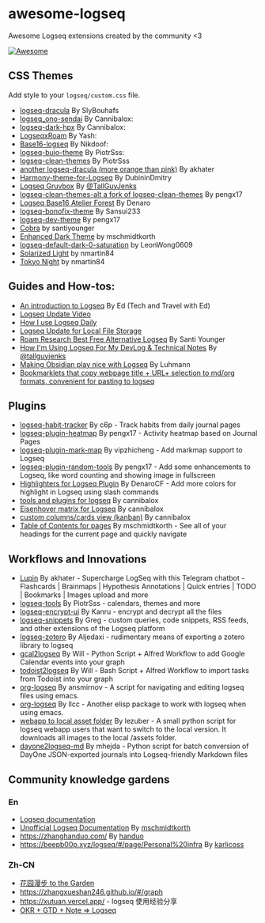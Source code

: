 # awesome-logseq

Awesome Logseq extensions created by the community &lt;3

[![Awesome](https://awesome.re/badge.svg)](https://awesome.re)

## CSS Themes

Add style to your `logseq/custom.css` file.

- [logseq-dracula](https://github.com/SlyBouhafs/logseq-dracula) By SlyBouhafs
- [logseq_ono-sendai](https://github.com/cannibalox/logseq_ono-sendai) By Cannibalox:
- [logseq-dark-hpx](https://github.com/cannibalox/logseq-dark-hpx) By Cannibalox:
- [LogseqxRoam](https://github.com/yashagrawal15/LogseqxRoam) By Yash:
- [Base16-logseq](https://github.com/nikdoof/base16-logseq) By Nikdoof:
- [logseq-bujo-theme](https://github.com/PiotrSss/logseq-bujo-theme) By PiotrSss:
- [logseq-clean-themes](https://github.com/PiotrSss/logseq-clean-themes) By PiotrSss
- [another logseq-dracula (more orange than pink)](https://github.com/akhater/Dracula.logseq) By akhater
- [Harmony-theme-for-Logseq](https://github.com/DubininDmitry/Harmony-theme-for-Logseq) By DubininDmitry
- [Logseq Gruvbox](https://gist.github.com/tallguyjenks/6afc75e52a3d52d475b9df9dafdecfd2) By [@TallGuyJenks](https://github.com/tallguyjenks)
- [logseq-clean-themes-alt a fork of logseq-clean-themes](https://github.com/pengx17/logseq-clean-themes-alt) By pengx17
- [Logseq Base16 Atelier Forest](https://github.com/DenaroCF/LS-Base16-Atelier-Forest-by-Denaro) By Denaro
- [logseq-bonofix-theme](https://github.com/Sansui233/logseq-bonofix-theme/) By Sansui233
- [logseq-dev-theme](https://github.com/pengx17/logseq-dev-theme) By pengx17
- [Cobra](https://github.com/santiyounger/Cobra) by santiyounger
- [Enhanced Dark Theme](https://github.com/mschmidtkorth/logseq-msk-enhanced) by  mschmidtkorth
- [logseq-default-dark-0-saturation](https://github.com/LeonWong0609/logseq-default-dark-0-saturation) by LeonWong0609 
- [Solarized Light](https://github.com/nmartin84/logseq-solarized) by nmartin84
- [Tokyo Night](https://github.com/nmartin84/logseq-tokyo-night-theme) by nmartin84

## Guides and How-tos:

- [An introduction to Logseq](https://youtu.be/Vw-x7yTTO0s) By Ed (Tech and Travel with Ed)
- [Logseq Update Video](https://www.youtube.com/watch?v=Vw-x7yTTO0s)
- [How I use Logseq Daily](https://www.youtube.com/watch?v=JCIdJBZGQLQ)
- [Logseq Update for Local File Storage](https://www.youtube.com/watch?v=Afmqowr0qEQ&ab_channel=TechWithEd)
- [Roam Research Best Free Alternative Logseq](https://www.youtube.com/watch?v=jovMt17_Vd4) By Santi Younger
- [How I'm Using Logseq For My DevLog & Technical Notes](https://www.youtube.com/watch?v=43PKm0TfyNk) By [@tallguyjenks](https://github.com/tallguyjenks)
- [Making Obsidian play nice with Logseq](https://discuss.logseq.com/t/making-obsidian-play-nice-with-logseq/1185) By Luhmann
- [Bookmarklets that copy webpage title + URL+ selection to md/org formats, convenient for pasting to logseq](https://gist.github.com/idelem/a2b15c4fe7613487e16fb55ba3af1be9)

## Plugins

- [logseq-habit-tracker](https://github.com/c6p/logseq-habit-tracker) By c6p - Track habits from daily journal pages
- [logseq-plugin-heatmap](https://github.com/pengx17/logseq-plugin-heatmap) By pengx17 - Activity heatmap based on Journal Pages
- [logseq-plugin-mark-map](https://github.com/vipzhicheng/logseq-plugin-mark-map) By vipzhicheng - Add markmap support to Logseq
- [logseq-plugin-random-tools](https://github.com/pengx17/logseq-plugin-random-tools) By pengx17 - Add some enhancements to Logseq, like word counting and showing image in fullscreen
- [Highlighters for Logseq Plugin](https://github.com/DenaroCF/Highlighters-for-Logseq) By DenaroCF - Add more colors for highlight in Logseq using slash commands 
- [tools and plugins for logseq](https://github.com/cannibalox/logtools) By cannibalox
- [Eisenhover matrix for Logseq](https://discuss.logseq.com/t/css-template-eisenhower-matrix/526) By cannibalox
- [custom columns/cards view (kanban)](https://discuss.logseq.com/t/css-mod-custom-columns-cards-view-kanban/228) By cannibalox
- [Table of Contents for pages](https://github.com/mschmidtkorth/logseq-msk-toc) By mschmidtkorth - See all of your headings for the current page and quickly navigate

## Workflows and Innovations

- [Lupin](https://github.com/akhater/Lupin) By akhater - Supercharge LogSeq with this Telegram chatbot - Flashcards | Brainmaps | Hypothesis Annotations | Quick entries | TODO | Bookmarks | Images upload and more
- [logseq-tools](https://github.com/PiotrSss/logseq-tools) By PiotrSss - calendars, themes and more
- [logseq-encrypt-ui](https://github.com/kanru/logseq-encrypt-ui) By Kanru - encrypt and decrypt all the files
- [logseq-snippets](https://github.com/71/logseq-snippets) By Greg - custom queries, code snippets, RSS feeds, and other extensions of the Logseq platform
- [logseq-zotero](https://github.com/aljedaxi/logseq-zotero/) By Aljedaxi - rudimentary means of exporting a zotero library to logseq
- [gcal2logseq](https://github.com/WilliamDurin/gcal2logseq) By Will - Python Script + Alfred Workflow to add Google Calendar events into your graph
- [todoist2logseq](https://github.com/WilliamDurin/todoist2logseq) By Will - Bash Script + Alfred Workflow to import tasks from Todoist into your graph
- [org-logseq](https://github.com/ansmirnov/org-logseq) By ansmirnov - A script for navigating and editing logseq files using emacs.
- [org-logseq](https://github.com/llcc/org-logseq) By llcc - Another elisp package to work with logseq when using emacs.
- [webapp to local asset folder](https://gist.github.com/lezuber/aa034d82b3a21d7d96fcc73a9b906b25) By lezuber - A small python script for logseq webapp users that want to switch to the local version. It downloads all images to the local /assets folder.
- [dayone2logseq-md](https://github.com/mhejda/dayone2logseq-md) By mhejda - Python script for batch conversion of DayOne JSON-exported journals into Logseq-friendly Markdown files

## Community knowledge gardens

### En

- [Logseq documentation](https://logseq.github.io/)
- [Unofficial Logseq Documentation](https://mschmidtkorth.github.io/logseq-msk-docs) By [mschmidtkorth](https://github.com/mschmidtkorth)
- <https://zhanghanduo.com/> By [handuo](https://github.com/handuozh/logseq-notes)
- <https://beepb00p.xyz/logseq/#/page/Personal%20infra> By [karlicoss](https://github.com/karlicoss)

### Zh-CN

- [花园漫步 to the Garden](https://tothegarden.vercel.app/)
- <https://zhangxueshan246.github.io/#/graph>
- <https://xutuan.vercel.app/> - logseq 使用经验分享
- [OKR + GTD + Note => Logseq](https://www.bmpi.dev/self/okr-gtd-note-logseq/)
